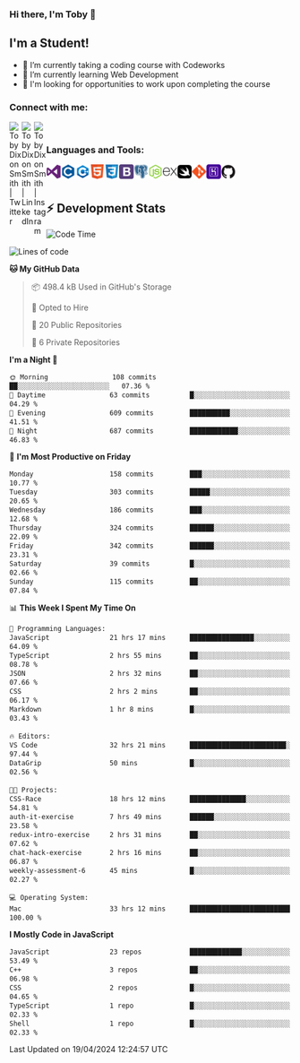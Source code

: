 ### Hi there, I'm Toby 👋

## I'm a Student!
- 🔭 I’m currently taking a coding course with Codeworks
- 🌱 I’m currently learning Web Development
- 💬 I'm looking for opportunities to work upon completing the course

### Connect with me:

[<img align="left" alt="Toby Dixon Smith | Twitter" width="22px" src="https://cdn.jsdelivr.net/npm/simple-icons@v3/icons/twitter.svg" />][twitter]
[<img align="left" alt="Toby Dixon Smith | LinkedIn" width="22px" src="https://cdn.jsdelivr.net/npm/simple-icons@v3/icons/linkedin.svg" />][linkedin]
[<img align="left" alt="Toby Dixon Smith | Instagram" width="22px" src="https://cdn.jsdelivr.net/npm/simple-icons@v3/icons/instagram.svg" />][instagram]

[twitter]: https://twitter.com/TobyDixonSmith1
[instagram]: https://www.instagram.com/toby_ds1/
[linkedin]: https://www.linkedin.com/in/toby-dixon-smith-4734331a3/

<br />

### Languages and Tools:

<img align="left" alt="Visual Studio Code" title="Visual Studio Code" width="26px" src="logos/visualstudio.png" />
<img align="left" alt="C" title="C" width="26px" src="logos/c.png" />
<img align="left" alt="C++" title="C++" width="26px" src="logos/c-plus.png" />
<img align="left" alt="HTML5" title="HTML 5" width="26px" src="logos/html.png" />
<img align="left" alt="CSS3" title="CSS 3" width="26px" src="logos/css3.png" />
<img align="left" alt="BootStrap" title="BootStrap" width="26px" src="logos/bootstrap.png" />
<img align="left" alt="PostgresSQL" title="PostgresSPQ" width="26px" src="logos/postgresql.png" />
<img align="left" alt="Node JS" title="Node JS" width="26px" src="logos/node-js.png" />
<img align="left" alt="Express" title="Express" width="26px" src="logos/express.png" />
<img align="left" alt="Swift" title="Swift" width="26px" src="logos/swift.png" />
<img align="left" alt="Git" title="Git" width="26px" src="logos/git.png" />
<img align="left" alt="Heroku" title="Heroku" width="26px" src="logos/heroku.png" />
<img align="left" alt="GitHub" title="GitHub" width="26px" src="logos/github.png" />
<br />
<br />

## :zap: Development Stats

<!--START_SECTION:waka-->
![Code Time](http://img.shields.io/badge/Code%20Time-433%20hrs%2057%20mins-blue)

![Lines of code](https://img.shields.io/badge/From%20Hello%20World%20I%27ve%20Written-1.6%20million%20lines%20of%20code-blue)

**🐱 My GitHub Data** 

> 📦 498.4 kB Used in GitHub's Storage 
 > 
> 💼 Opted to Hire
 > 
> 📜 20 Public Repositories 
 > 
> 🔑 6 Private Repositories 
 > 
**I'm a Night 🦉** 

```text
🌞 Morning                108 commits         ██░░░░░░░░░░░░░░░░░░░░░░░   07.36 % 
🌆 Daytime                63 commits          █░░░░░░░░░░░░░░░░░░░░░░░░   04.29 % 
🌃 Evening                609 commits         ██████████░░░░░░░░░░░░░░░   41.51 % 
🌙 Night                  687 commits         ████████████░░░░░░░░░░░░░   46.83 % 
```
📅 **I'm Most Productive on Friday** 

```text
Monday                   158 commits         ███░░░░░░░░░░░░░░░░░░░░░░   10.77 % 
Tuesday                  303 commits         █████░░░░░░░░░░░░░░░░░░░░   20.65 % 
Wednesday                186 commits         ███░░░░░░░░░░░░░░░░░░░░░░   12.68 % 
Thursday                 324 commits         ██████░░░░░░░░░░░░░░░░░░░   22.09 % 
Friday                   342 commits         ██████░░░░░░░░░░░░░░░░░░░   23.31 % 
Saturday                 39 commits          █░░░░░░░░░░░░░░░░░░░░░░░░   02.66 % 
Sunday                   115 commits         ██░░░░░░░░░░░░░░░░░░░░░░░   07.84 % 
```


📊 **This Week I Spent My Time On** 

```text
💬 Programming Languages: 
JavaScript               21 hrs 17 mins      ████████████████░░░░░░░░░   64.09 % 
TypeScript               2 hrs 55 mins       ██░░░░░░░░░░░░░░░░░░░░░░░   08.78 % 
JSON                     2 hrs 32 mins       ██░░░░░░░░░░░░░░░░░░░░░░░   07.66 % 
CSS                      2 hrs 2 mins        ██░░░░░░░░░░░░░░░░░░░░░░░   06.17 % 
Markdown                 1 hr 8 mins         █░░░░░░░░░░░░░░░░░░░░░░░░   03.43 % 

🔥 Editors: 
VS Code                  32 hrs 21 mins      ████████████████████████░   97.44 % 
DataGrip                 50 mins             █░░░░░░░░░░░░░░░░░░░░░░░░   02.56 % 

🐱‍💻 Projects: 
CSS-Race                 18 hrs 12 mins      ██████████████░░░░░░░░░░░   54.81 % 
auth-it-exercise         7 hrs 49 mins       ██████░░░░░░░░░░░░░░░░░░░   23.58 % 
redux-intro-exercise     2 hrs 31 mins       ██░░░░░░░░░░░░░░░░░░░░░░░   07.62 % 
chat-hack-exercise       2 hrs 16 mins       ██░░░░░░░░░░░░░░░░░░░░░░░   06.87 % 
weekly-assessment-6      45 mins             █░░░░░░░░░░░░░░░░░░░░░░░░   02.27 % 

💻 Operating System: 
Mac                      33 hrs 12 mins      █████████████████████████   100.00 % 
```

**I Mostly Code in JavaScript** 

```text
JavaScript               23 repos            █████████████░░░░░░░░░░░░   53.49 % 
C++                      3 repos             ██░░░░░░░░░░░░░░░░░░░░░░░   06.98 % 
CSS                      2 repos             █░░░░░░░░░░░░░░░░░░░░░░░░   04.65 % 
TypeScript               1 repo              █░░░░░░░░░░░░░░░░░░░░░░░░   02.33 % 
Shell                    1 repo              █░░░░░░░░░░░░░░░░░░░░░░░░   02.33 % 
```




 Last Updated on 19/04/2024 12:24:57 UTC
<!--END_SECTION:waka-->
